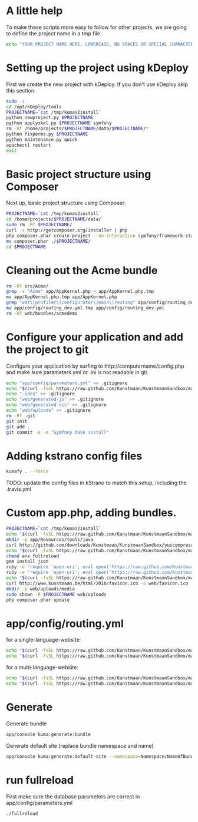 # A little help

To make these scripts more easy to follow for other projects, we are going to define the project name in a tmp file.

```bash
echo "YOUR PROJECT NAME HERE, LOWERCASE, NO SPACES OR SPECIAL CHARACTERS" > /tmp/kumas2install
```

# Setting up the project using kDeploy

First we create the new project with kDeploy. If you don't use kDeploy skip this section.

```bash
sudo -i
cd /opt/kDeploy/tools
PROJECTNAME=`cat /tmp/kumas2install`
python newproject.py $PROJECTNAME
python applyskel.py $PROJECTNAME symfony
rm -Rf /home/projects/$PROJECTNAME/data/$PROJECTNAME/*
python fixperms.py $PROJECTNAME
python maintenance.py quick
apachectl restart
exit
```

# Basic project structure using Composer

Next up, basic project structure using Composer.

```bash
PROJECTNAME=`cat /tmp/kumas2install`
cd /home/projects/$PROJECTNAME/data/
sudo rm -Rf $PROJECTNAME/
curl -s http://getcomposer.org/installer | php
php composer.phar create-project --no-interaction symfony/framework-standard-edition ./$PROJECTNAME 2.1.x-dev
mv composer.phar ./$PROJECTNAME/
cd $PROJECTNAME
```

# Cleaning out the Acme bundle

```bash
rm -Rf src/Acme/
grep -v "Acme" app/AppKernel.php > app/AppKernel.php.tmp
mv app/AppKernel.php.tmp app/AppKernel.php
grep "wdt\|profiler\|configurator\|main\|routing" app/config/routing_dev.yml > app/config/routing_dev.yml.tmp
mv app/config/routing_dev.yml.tmp app/config/routing_dev.yml
rm -Rf web/bundles/acmedemo
```

# Configure your application and add the project to git

Configure your application by surfing to http://computername/config.php and make sure parameters.yml or .ini is not readable in git.

```bash
echo "app/config/parameters.yml" >> .gitignore
echo "$(curl -fsSL https://raw.github.com/Kunstmaan/KunstmaanSandbox/master/app/config/parameters.yml)" | sed s/sandbox/$PROJECTNAME/ > app/config/parameters.yml
echo ".idea" >> .gitignore
echo "web/generated-js" >> .gitignore
echo "web/generated-css" >> .gitignore
echo "web/uploads" >> .gitignore
rm -Rf .git
git init
git add .
git commit -a -m "Symfony base install"
```

# Adding kstrano config files

```bash
kumafy . --force
```

TODO: update the config files in kStrano to match this setup, including the .travis.yml

# Custom app.php, adding bundles.

```bash
PROJECTNAME=`cat /tmp/kumas2install`
echo "$(curl -fsSL https://raw.github.com/Kunstmaan/KunstmaanSandbox/master/app/Resources/tools/install_scripts/app.php)" | sed s/sf2/$PROJECTNAME/ > web/app.php
mkdir -p app/Resources/tools/java
curl http://github.com/downloads/Kunstmaan/KunstmaanSandbox/yuicompressor-2.4.7.jar -o app/Resources/tools/java/yuicompressor-2.4.7.jar
echo "$(curl -fsSL https://raw.github.com/Kunstmaan/KunstmaanSandbox/master/app/Resources/tools/install_scripts/fullreload)" > fullreload
chmod a+x fullreload
gem install json
ruby -e "require 'open-uri'; eval open('https://raw.github.com/Kunstmaan/KunstmaanSandbox/master/app/Resources/tools/install_scripts/sandboxinstaller.rb').read" install-bundles composer.json app/AppKernel.php
ruby -e "require 'open-uri'; eval open('https://raw.github.com/Kunstmaan/KunstmaanSandbox/master/app/Resources/tools/install_scripts/sandboxinstaller.rb').read" configure-bundles app/config/parameters.yml $PROJECTNAME
echo "$(curl -fsSL https://raw.github.com/Kunstmaan/KunstmaanSandbox/master/app/Resources/tools/install_scripts/config.dist.yml)" >> app/config/config.yml
curl http://www.kunstmaan.be/html/2010/favicon.ico -o web/favicon.ico
mkdir -p web/uploads/media
sudo chown -R $PROJECTNAME web/uploads
php composer.phar update
```

# app/config/routing.yml

for a single-language-website:
```bash
echo "$(curl -fsSL https://raw.github.com/Kunstmaan/KunstmaanSandbox/master/app/Resources/tools/install_scripts/routing-singlelang.dist.yml)" > app/config/routing.yml
echo "$(curl -fsSL https://raw.github.com/Kunstmaan/KunstmaanSandbox/master/app/Resources/tools/install_scripts/security-singlelang.dist.yml)" | sed s/sandbox/$PROJECTNAME/ > app/config/security.yml
```

for a multi-language-website:
```bash
echo "$(curl -fsSL https://raw.github.com/Kunstmaan/KunstmaanSandbox/master/app/Resources/tools/install_scripts/routing-multilang.dist.yml)" > app/config/routing.yml
echo "$(curl -fsSL https://raw.github.com/Kunstmaan/KunstmaanSandbox/master/app/Resources/tools/install_scripts/security-multilang.dist.yml)" | sed s/sandbox/$PROJECTNAME/ > app/config/security.yml
```

# Generate

Generate bundle

```bash
app/console kuma:generate:bundle
```

Generate default site (replace bundle namespace and name)

```bash
app/console kuma:generate:default-site --namespace=Namespace/NameOfBundle --prefix=tableprefix_
```

# run fullreload
First make sure the database parameters are correct in app/config/parameters.yml
```bash
./fullreload
```
